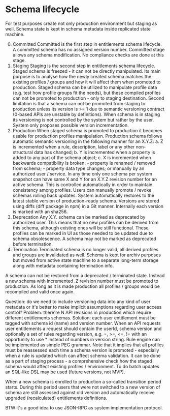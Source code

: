# Schema lifecycle

For test purposes create not only production environment but staging as well.
Schema state is kept in schema metadata inside replicated state machine.

0. Committed
    Committed is the first step in entitlements schema lifecycle. A committed schema has no assigned version number. Committed stage allows any schema modification. No compliance checks are done at this stage.
1. Staging
    Staging is the second step in entitlements schema lifecycle. Staged schema is freezed - it can not be directly manipulated. Its main purpose is to analyse how the newly created schema matches the existing profiles / groups and how it will affect them when promoted to production. Staged schema can be utilized to manipulate profile data (e.g. test how profile groups fit the needs), but these compiled profiles can not be promoted to production - only to staging destination. Second limitation is that a schema can not be promoted from staging to production unless its version is >= 1 due to semantic versioning contract (0-based APIs are unstable by definitions). When schema is in staging its versioning is not controlled by the system but rather by the user. System only proposes possible version incrementation.
2. Production
    When staged schema is promoted to production it becomes usable for production profiles manipulation. Production schema follows automatic semantic versioning in the following manner for an X.Y.Z:
    a. Z is incremented when a rule, description, label or any other non-structural data has changed;
    b. Y is incremented when a property is added to any part of the schema object;
    c. X is incremented when backwards compatibility is broken:
        - property is renamed / removed from schema;
        - property data type changes;
    or manually by an authorized user / service.
    In any time only one schema per system snapshot can have same X and Y for an X.Y.Z revision number for an active schema. This is controlled automatically in order to maintain consistency among profiles. Users can manually promote / revoke schemas rolling back updates. System automatically restores to the latest stable version of production-ready schema. Versions are stored using diffs (diff package in npm) in a Git manner. Internally each version is marked with an sha256.
3. Deprecation
    Any X.Y. schema can be marked as deprecated by authorized user. This means that no new profiles can be derived from this schema, although existing ones will be still functional. These profiles can be marked in UI as those needed to be updated due to schema obsolescence. A schema may not be marked as deprecated before termination.
4. Termination
    Terminated schema is no longer valid, all derived profiles and groups are invalidated as well. Schema is kept for archiv purposes but moved from active state machine to a separate long-term storage along with metadata containing termination info.

A schema can not be restored from a deprecated / terminated state. Instead a new schema with incremented .Z revision number must be promoted to production. As long as it is made production all profiles / groups would be recompiled and valid once again.

Question: do we need to include versioning data into any kind of user metadata or it's better to make implicit assumptions regarding user access control?
Problem: there're N API revisions in production which require different entitlements schemas.
Solution: each user entitlement must be tagged with schema id (name) and version number. When an API requests user entitlements a request should contain the userId, schema version and optionally a set of rules regarding version, e.g. =, >=, <=, != with an opportunity to use * instead of numbers in version string. Rule engine can be implemented as simple PEG grammar.
Note that it implies that all profiles must be reassessed each time a schema version is promoted - especially when a rule is updated which can affect schema validation. It can be done as a part of staging process - a comprehensive check how the staged schema would affect existing profiles / environment. To do batch updates an SQL-like DSL may be used (future versions, not MVP).

When a new schema is enrolled to production a so-called transition period starts. During this period users that were not switched to a new version of schema are still assessed against old version and automatically receive upgraded (recalculated) entitlements definitions.

BTW it's a good idea to use JSON-RPC as system implementation protocol.